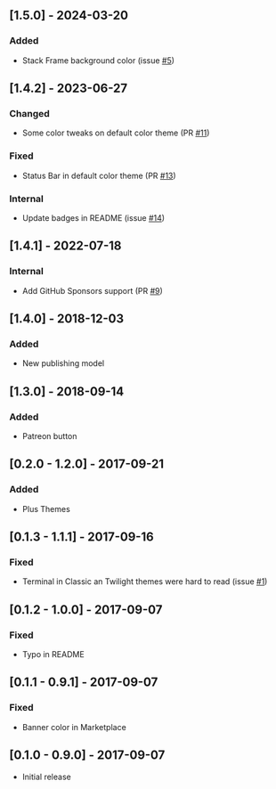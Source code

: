 ## [1.5.0] - 2024-03-20
### Added
- Stack Frame background color (issue [#5](https://github.com/alefragnani/vscode-delphi-themes/issues/5))

## [1.4.2] - 2023-06-27
### Changed
- Some color tweaks on default color theme (PR [#11](https://github.com/alefragnani/vscode-delphi-themes/pull/11))

### Fixed
- Status Bar in default color theme (PR [#13](https://github.com/alefragnani/vscode-delphi-themes/pull/13))

### Internal
- Update badges in README (issue [#14](https://github.com/alefragnani/vscode-delphi-themes/issues/14))

## [1.4.1] - 2022-07-18
### Internal
- Add GitHub Sponsors support (PR [#9](https://github.com/alefragnani/vscode-delphi-themes/pull/9))

## [1.4.0] - 2018-12-03
### Added
- New publishing model

## [1.3.0] - 2018-09-14
### Added
- Patreon button

## [0.2.0 - 1.2.0] - 2017-09-21
### Added
- Plus Themes

## [0.1.3 - 1.1.1] - 2017-09-16
### Fixed
- Terminal in Classic an Twilight themes were hard to read (issue [#1](https://github.com/alefragnani/vscode-delphi-themes/issues/1))

## [0.1.2 - 1.0.0] - 2017-09-07
### Fixed
- Typo in README

## [0.1.1 - 0.9.1] - 2017-09-07
### Fixed
- Banner color in Marketplace

## [0.1.0 - 0.9.0] - 2017-09-07
- Initial release
